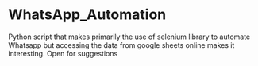 # WhatsApp_Automation
Python script that makes primarily the use of selenium library to automate Whatsapp but accessing the data from google sheets online makes it interesting. Open for suggestions
